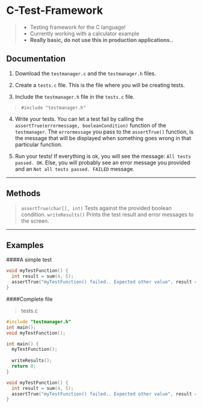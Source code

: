 C-Test-Framework
====================
> - Testing framework for the C language!
> - Currently working with a calculator example
> - **Really basic, do not use this in production applications..**

Documentation
--------------
1. Download the `testmanager.c` and the `testmanager.h` files.

2. Create a `tests.c` file. This is the file where you will be creating tests.

3. Include the `testmanager.h` file in the `tests.c` file.
> `#include "testmanager.h"`

4. Write your tests. You can let a test fail by calling the `assertTrue(errormessage, booleanCondition)` function of the `testmanager`. The `errormessage` you pass to the `assertTrue()` function, is the message that will be displayed when something goes wrong in that particular function.

5. Run your tests! If everything is ok, you will see the message: `All tests passed. OK`. Else, you will probably see an error message you provided and an `Not all tests passed. FAILED` message.

---

Methods
---------
> `assertTrue(char[], int)` Tests against the provided boolean condition.
> `writeResults()` Prints the test result and error messages to the screen.

---

Examples
--------
####A simple test
```C
void myTestFunction() {
  int result = sum(4, 5);
  assertTrue("myTestFunction() failed.. Expected other value", result == 9);
}
```

####Complete file
> tests.c

```C
#include "testmanager.h"
int main();
void myTestFunction();

int main() {
  myTestFunction();
  
  writeResults();
  return 0;
}

void myTestFunction() {
  int result = sum(4, 5);
  assertTrue("myTestFunction() failed.. Expected other value", result == 9);
}
```
